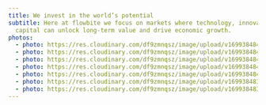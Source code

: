 ```yaml
---
title: We invest in the world’s potential
subtitle: Here at flowbite we focus on markets where technology, innovation, and
  capital can unlock long-term value and drive economic growth.
photos:
  - photo: https://res.cloudinary.com/df9zmnqsz/image/upload/v1699384846/pavel-neznanov-w95Fb7EEcjE-unsplash_1_ouxauq.jpg
  - photo: https://res.cloudinary.com/df9zmnqsz/image/upload/v1699384845/carolina-munemasa-sEpLDQ0QOVw-unsplash_bhm7qv.jpg
  - photo: https://res.cloudinary.com/df9zmnqsz/image/upload/v1699384844/josh-beech-tXJhAFVOHVk-unsplash_uhkdhw.jpg
  - photo: https://res.cloudinary.com/df9zmnqsz/image/upload/v1699384842/pavel-neznanov-w95Fb7EEcjE-unsplash_mook8j.jpg
  - photo: https://res.cloudinary.com/df9zmnqsz/image/upload/v1699384842/takis-politis-FmeJ2pV6YsU-unsplash_bof4vo.jpg
  - photo: https://res.cloudinary.com/df9zmnqsz/image/upload/v1699384839/sergei-a-xdj_w3w6dMU-unsplash_t4k4nl.jpg
  - photo: https://res.cloudinary.com/df9zmnqsz/image/upload/v1699384838/alex-quezada-RlFLtdjoCXI-unsplash_avlk6t.jpg
---
```

